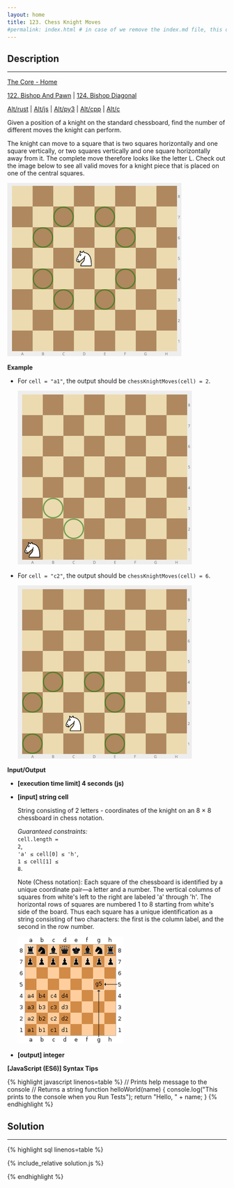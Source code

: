 ```yaml
---
layout: home
title: 123. Chess Knight Moves
#permalink: index.html # in case of we remove the index.md file, this doc will be the index page
---
```


<div class="row">
<div class="columnStmt" markdown="1">

## Description

---

[The Core - Home](../../code-signal-arcade-thecore/README.html)

[122. Bishop And Pawn](../122_bishopAndPawn/README.html) | [124. Bishop Diagonal](../124_bishopDiagonal/README.html)

[Alt/rust](./Alt_rust/README.md) | [Alt/js](./Alt_js/README.html) | [Alt/py3](./Alt_py3/README.md) | [Alt/cpp](./Alt_cpp/README.md) | [Alt/c](./Alt_c/README.md)

Given a position of a knight on the standard chessboard, find the number of different moves the knight can perform.

The knight can move to a square that is two squares horizontally and one square vertically, or two squares vertically and one square horizontally away from it. The complete move therefore looks like the letter L. Check out the image below to see all valid moves for a knight piece that is placed on one of the central squares.

![](./images/example.jpg)

**Example**

- For <code>cell = "a1"</code>, the output should be
  <code>chessKnightMoves(cell) = 2</code>.

  ![](./images/ex1.jpg)

- For <code>cell = "c2"</code>, the output should be
  <code>chessKnightMoves(cell) = 6</code>.

  ![](./images/ex2.jpg)

**Input/Output**

- **[execution time limit] 4 seconds (js)**

- **[input] string cell**

  String consisting of 2 letters - coordinates of the knight on an 8 × 8 chessboard in chess notation.<br>

  _Guaranteed constraints:_<br>
  <code>cell.length = 2</code>,<br>
  <code>'a' ≤ cell[0] ≤ 'h'</code>,<br>
  <code>1 ≤ cell[1] ≤ 8</code>.

  Note (Chess notation): Each square of the chessboard is identified by a unique coordinate pair—a letter and a number. The vertical columns of squares from white's left to the right are labeled 'a' through 'h'. The horizontal rows of squares are numbered 1 to 8 starting from white's side of the board. Thus each square has a unique identification as a string consisting of two characters: the first is the column label, and the second in the row number.

  ![](./images/note.png)

* **[output] integer**

**[JavaScript (ES6)] Syntax Tips**

{% highlight javascript linenos=table %}
// Prints help message to the console
// Returns a string
function helloWorld(name) {
console.log("This prints to the console when you Run Tests");
return "Hello, " + name;
}
{% endhighlight %}

</div>
<div class="columnSol" markdown="1">

## Solution

---

{% highlight sql linenos=table %}

{% include_relative solution.js %}

{% endhighlight %}

</div>
</div>
